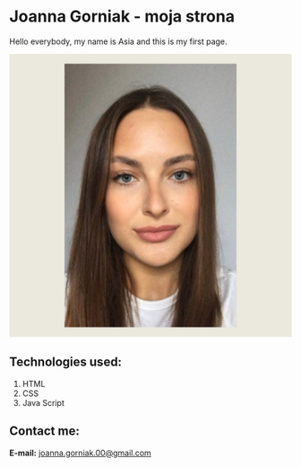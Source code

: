 # Joanna Gorniak - moja strona 

Hello everybody, my name is Asia and this is my first page.  

![Asia](images/asia.png)

## Technologies used:

1. HTML
2. CSS
3. Java Script 

## Contact me:
**E-mail:**  [joanna.gorniak.00@gmail.com](mailto:joanna.gorniak.00@gmail.com)
